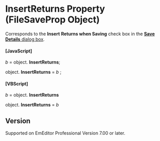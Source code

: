 # InsertReturns Property (FileSaveProp Object)

Corresponds to the **Insert**
**Returns when Saving** check box in the
[**Save Details** dialog box](../../dlg/properties/file/save_details/index).

#### \[JavaScript\]

_b_ =
object. **InsertReturns**;

object. **InsertReturns** = _b_ ;

#### \[VBScript\]

_b_ =
object. **InsertReturns**

object. **InsertReturns** = _b_

## Version

Supported on EmEditor Professional Version 7.00 or later.
